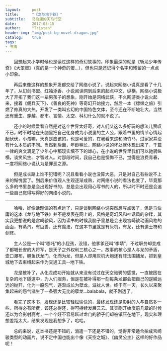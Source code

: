 ```yaml
---
layout:     post
title:      "《龙与地下铁》"
subtitle:   马伯庸的天马行空
date:       2017-03-15
author:     "Tristan"
header-img: "img/post-bg-novel-dragon.jpg"
catalog:    true
tags:
- 书摘
---
```



&#160; &#160; &#160; &#160;回想起来小学时候也是读过这样的奇幻故事的，印象最深的就是《斩龙少年传奇》《大笨蛋》（真的是一个神奇的蛋...），但也只是还记得个名字和残留的一点点小印象。

&#160; &#160; &#160; &#160;再后来像这样的想象开发都交给了网络小说了，说起来网络小说真是看了十几年了，从幻剑书盟、红袖添香、小说阅读网到后来的起点中文、纵横，网络小说极大了开拓了我们这一辈男孩子的想象，刚开始是网络武侠，不久网游类小说火起来，接着《佣兵天下》、《善良的死神》等奇幻开始接力，然后一本《缥缈之旅》引燃了修真的大热，开发了一类叫玄幻的中国特色文体，至今还在不断地壮大，当然还有重生、穿越、都市、言情、太空、科幻什么的就不说了。

&#160; &#160; &#160; &#160;还小的时候爱看自然是对这个世界太好奇，对人们又这么多好玩的想法儿赞叹不已，时不时地在头脑里把自己化身成为小说里的主人公，跟着书里的情节心情起起伏伏，小孩嘛，天真是应该的，也是可爱的，在我看来这和骑竹马，过家家并没有什么本质的不同。当然到后面，年龄稍长，网络小说的坏处就体现出来了，千篇一律的爽文满足了少年心中那现实填不下的雄心，在小说的世界里我们可以驰骋纵横，谈笑风生、才智过人。对那段时间，我自己也是懊悔不已，觉得是浪费青春，一度将网络小说认为是罪恶之源。

&#160; &#160; &#160; &#160;但是成长路上谁不犯错呢？况且看看小说也没算大恶，只是对自己有些说不上来的惭愧罢了。到后来价值观人生观逐渐成熟，对网络小说的看法也变了，毕竟那么多的书里总是会出现好书的，总是会出现用心写书的人的，所以时不时还是会追一些自己觉得写得好的网络小说的。

---


&#160; &#160; &#160; &#160;哈哈，好像话题偏的有点远了，只是谈到网络小说突然想写点罢了，但是马伯庸的这本《龙与地下铁》并不是发表在网上的，风格是奇幻风和神话风的杂糅，其实我更想说的是宫崎骏风，因为读书的时候我脑子里总是会出现宫崎骏动画风格的画面，有蒸汽，有巨兽，还有魔法，在这本书里就是有灰机，有龙，还有道士符和剑修。

&#160; &#160; &#160; &#160;主人公是一个叫“哪吒”的小屁孩，没错，他爹爹还叫“李靖”，不过职务却变成了都城长安的大将军，是天子之外权利三核心之一。故事的核心是人与龙的矛盾，壶口瀑布，鲤鱼跃龙门，化而为龙，但是人却用灰机大炮还有阵法围捕龙，抓到皇城地下去束缚起来作为交通工具--地下铁。

&#160; &#160; &#160; &#160;龙是被补了，从化龙成功开始就从来没有试过在天空驰骋的感觉，一直被困在复杂的地下隧道中，为人们服务，但是在被补得那一刻每条龙都会把自己的逆鳞远远的抛开，化为一股怨气，逐渐成长为孽龙，滋扰人世。终于有一天，长久以来聚集起来的怨气滋生了一条强大无比的孽龙...balabala，就不剧透了。

&#160; &#160; &#160; &#160;看完了这本书，发现还是比较轻松愉快的，最终发现还是影射的人与自然多一些，所得必有所费，该还总得还，得可持续发展云云。其实刚开始度前几章的时候还以为会影射高考，一个个好不容易跃过龙门的骄子们却被镇压在地下，现实和理想差距太大，结果发现是我想多了，哈哈。

&#160; &#160; &#160; &#160;总的来说，这本书还是不错的，消遣一下还是不错的，觉得非常适合拍成宫崎骏类型的动画片，说不定中国也能出个像《天空之城》、《幽灵公主》这样的好作品呢！